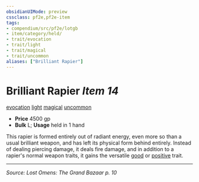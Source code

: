 ```yaml
---
obsidianUIMode: preview
cssclass: pf2e,pf2e-item
tags:
- compendium/src/pf2e/lotgb
- item/category/held/
- trait/evocation
- trait/light
- trait/magical
- trait/uncommon
aliases: ["Brilliant Rapier"]
---
```

# Brilliant Rapier *Item 14*  
[evocation](evocation.md "Evocation School Trait")  [light](Reference/Rules/Traits/light.md "Light Effect Trait")  [magical](magical.md "Magical Item Trait")  [uncommon](uncommon.md "Uncommon Rarity Trait")  

- **Price** 4500 gp
- **Bulk** L; **Usage** held in 1 hand

This rapier is formed entirely out of radiant energy, even more so than a usual brilliant weapon, and has left its physical form behind entirely. Instead of dealing piercing damage, it deals fire damage, and in addition to a rapier's normal weapon traits, it gains the versatile [good](good.md "Good Alignment Trait") or [positive](positive.md "Positive Energy & Element Trait") trait.


---
*Source: Lost Omens: The Grand Bazaar p. 10*